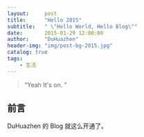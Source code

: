 ```yaml
---
layout:     post
title:      "Hello 2015"
subtitle:   " \"Hello World, Hello Blog\""
date:       2015-01-29 12:00:00
author:     "DuHuazhen"
header-img: "img/post-bg-2015.jpg"
catalog: true
tags:
    - 生活
---
```


> “Yeah It's on. ”


## 前言

DuHuazhen 的 Blog 就这么开通了。



